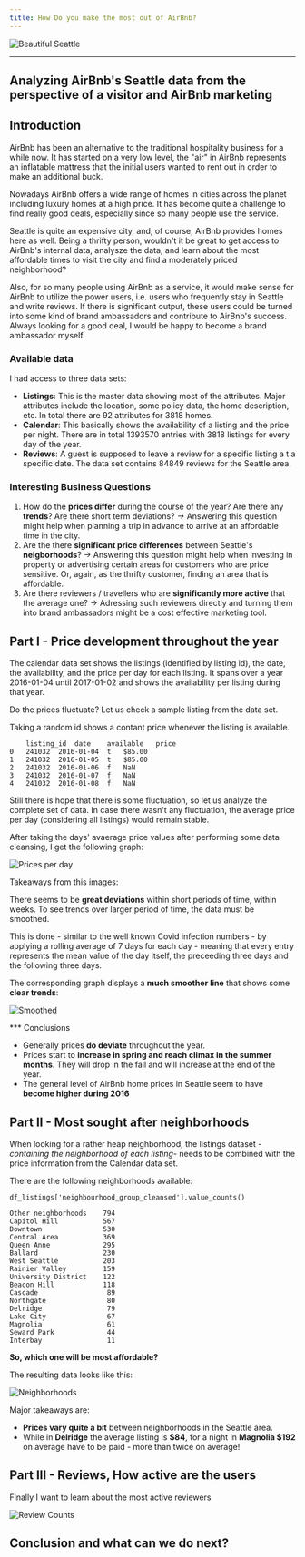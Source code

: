 ```yaml
---
title: How Do you make the most out of AirBnb?
---
```


![Beautiful Seattle](../images/seattle.jpg)

---
Analyzing AirBnb's Seattle data from the perspective of a visitor and AirBnb marketing
---

## Introduction

AirBnb has been an alternative to the traditional hospitality business for a while now. It has started on a very low level, the "air" in AirBnb represents an inflatable mattress that the initial users wanted to rent out in order to make an additional buck. 

Nowadays AirBnb offers a wide range of homes in cities across the planet including luxury homes at a high price. It has become quite a challenge to find really good deals, especially since so many people use the service.

Seattle is quite an expensive city, and, of course, AirBnb provides homes here as well. Being a thrifty person, wouldn't it be great to get access to AirBnb's internal data, analysze the data, and learn about the most affordable times to visit the city and find a moderately priced neighborhood?

Also, for so many people using AirBnb as a service, it would make sense for AirBnb to utilize the power users, i.e. users who frequently stay in Seattle and write reviews. If there is significant output, these users could be turned into some kind of brand ambassadors and contribute to AirBnb's success. Always looking for a good deal, I would be happy to become a brand ambassador myself.

### Available data

I had access to three data sets:

- **Listings**: This is the master data showing most of the attributes. Major attributes include the location, some policy data, the home description, etc. In total there are 92 attributes for 3818 homes. 
- **Calendar**: This basically shows the availability of a listing and the price per night. There are in total 1393570 entries with 3818 listings for every day of the year.
- **Reviews**: A guest is supposed to leave a review for a specific listing a t a specific date. The data set contains 84849 reviews for the Seattle area.

### Interesting Business Questions

1. How do the **prices differ** during the course of the year? Are there any **trends**? Are there short term deviations? 
&rarr; Answering this question might help when planning a trip in advance to arrive at an affordable time in the city.
2. Are the there **significant price differences** between Seattle's **neigborhoods**? &rarr; Answering this question might help when investing in property or advertising certain areas for customers who are price sensitive. Or, again, as the thrifty customer, finding an area that is affordable.
3. Are there reviewers / travellers who are **significantly more active** that the average one? &rarr; Adressing such reviewers directly and turning them into brand ambassadors might be a cost effective marketing tool. 

## Part I - Price development throughout the year

The calendar data set shows the listings (identified by listing id), the date, the availability, and the price per day for each listing. It spans over a year 2016-01-04 until 2017-01-02 and shows the availability per listing during that year.

Do the prices fluctuate? Let us check a sample listing from the data set.

Taking a random id shows a contant price whenever the listing is available. 

```
	listing_id	date	available	price
0	241032	2016-01-04	t	$85.00
1	241032	2016-01-05	t	$85.00
2	241032	2016-01-06	f	NaN
3	241032	2016-01-07	f	NaN
4	241032	2016-01-08	f	NaN
```
Still there is hope that there is some fluctuation, so let us analyze the complete set of data. In case there wasn't any fluctuation, the average price per day (considering all listings) would remain stable.

After taking the days' avaerage price values after performing some data cleansing, I get the following graph: 

![Prices per day](../images/price_per_day.png)

Takeaways from this images:

There seems to be **great deviations** within short periods of time, within weeks. To see trends over larger period of time, the data must be smoothed. 

This is done - similar to the well known Covid infection numbers - by applying a rolling average of 7 days for each day - meaning that every entry represents the mean value of the day itself, the preceeding three days and the following three days.

The corresponding graph displays a **much smoother line** that shows some **clear trends**:

![Smoothed](../images/rolling_price_per_day.png)

*** Conclusions

- Generally prices **do deviate** throughout the year.
- Prices start to **increase in spring and reach climax in the summer months**. They will drop in the fall and will increase at the end of the year.
- The general level of AirBnb home prices in Seattle  seem to have **become higher during 2016**  

## Part II - Most sought after neighborhoods
When looking for a rather heap neighborhood, the listings dataset -*containing the neighborhood of each listing*- needs to be combined with the price information from the Calendar data set.

There are the following neighborhoods available:

```
df_listings['neighbourhood_group_cleansed'].value_counts()

Other neighborhoods    794
Capitol Hill           567
Downtown               530
Central Area           369
Queen Anne             295
Ballard                230
West Seattle           203
Rainier Valley         159
University District    122
Beacon Hill            118
Cascade                 89
Northgate               80
Delridge                79
Lake City               67
Magnolia                61
Seward Park             44
Interbay                11
``` 

**So, which one will be most affordable?**

The resulting data looks like this:

![Neighborhoods](../images/neighborhood_price.png)

Major takeaways are:

- **Prices vary quite a bit** between neighborhoods in the Seattle area.
- While in **Delridge** the average listing is **$84**, for a night in **Magnolia $192** on average have to be paid - more than twice on average!

## Part III - Reviews, How active are the users

Finally I want to learn about the most active reviewers 

![Review Counts](../images/review_counts.png)

## Conclusion and what can we do next?
